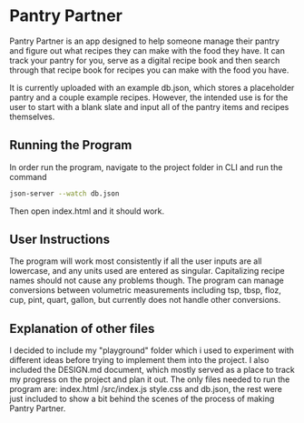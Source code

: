 # Pantry Partner
Pantry Partner is an app designed to help someone manage their pantry and figure out what recipes they can make with the food they have. It can track your pantry for you, serve as a digital recipe book and then search through that recipe book for recipes you can make with the food you have.

It is currently uploaded with an example db.json, which stores a placeholder pantry and a couple example recipes. However, the intended use is for the user to start with a blank slate and input all of the pantry items and recipes themselves. 

## Running the Program
In order run the program, navigate to the project folder in CLI and run the command 
```bash
json-server --watch db.json 
```
Then open index.html and it should work.

## User Instructions
The program will work most consistently if all the user inputs are all lowercase, and any units used are entered as singular. Capitalizing recipe names should not cause any problems though. The program can manage conversions between volumetric measurements including tsp, tbsp, floz, cup, pint, quart, gallon, but currently does not handle other conversions.

## Explanation of other files
I decided to include my "playground" folder which i used to experiment with different ideas before trying to implement them into the project. I also included the DESIGN.md document, which mostly served as a place to track my progress on the project and plan it out. The only files needed to run the program are: index.html /src/index.js style.css and db.json, the rest were just included to show a bit behind the scenes of the process of making Pantry Partner.